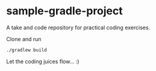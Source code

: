# sample-gradle-project
A take and code repository for practical coding exercises. 

Clone and run
```bash
./gradlew build
```

Let the coding juices flow... :) 
